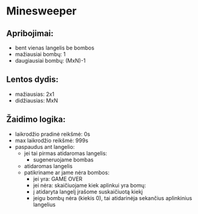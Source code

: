 # Minesweeper


## Apribojimai:
- bent vienas langelis be bombos
- mažiausiai bombų: 1
- daugiausiai bombų: (MxN)-1

## Lentos dydis:
- mažiausias: 2x1
- didžiausias: MxN

## Žaidimo logika:
- laikrodžio pradinė reikšmė: 0s
- max laikrodžio reikšmė: 999s
- paspaudus ant langelio:
  - jei tai pirmas atidaromas langelis:
    - sugeneruojame bombas
  - atidaromas langelis
  - patikriname ar jame nėra bombos:
    - jei yra: GAME OVER
    - jei nėra: skaičiuojame kiek aplinkui yra bomų:
     - į atidaryta langelį įrašome suskaičiuotą kiekį
     - jeigu bombų nėra (kiekis 0), tai atidarinėja sekančius aplinkinius langelius